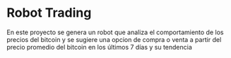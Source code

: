 # Robot Trading
En este proyecto se genera un robot que analiza el comportamiento de los precios del bitcoin y se sugiere una opcion de compra o venta a partir del precio promedio del bitcoin en los últimos 7 días y su tendencia 
